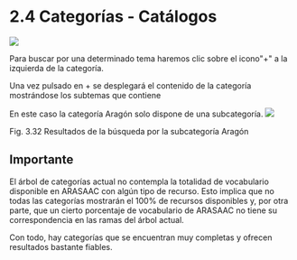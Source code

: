 
# 2.4 Categorías - Catálogos
![](https://lh5.googleusercontent.com/-iXjyomsEonM/UiXFgCNwGZI/AAAAAAAABJE/i8xtkZK6A4o/w319-h553-no/busqueda_10.png)

Para buscar por una determinado tema haremos clic sobre el icono"+" a la izquierda de la categoría.

Una vez pulsado en + se desplegará el contenido de la categoría mostrándose los subtemas que contiene

En este caso la categoría Aragón solo dispone de una subcategoría.
![](https://lh3.googleusercontent.com/-IiM5EBTRRxw/UiXGDZR_ahI/AAAAAAAABJg/uVNKQjym3YQ/w1044-h520-no/busqueda_13.png)


Fig. 3.32 Resultados de la búsqueda por la subcategoría Aragón

## Importante

El árbol de categorías actual no contempla la totalidad de vocabulario disponible en ARASAAC con algún tipo de recurso. Esto implica que no todas las categorías mostrarán el 100% de recursos disponibles y, por otra parte, que un cierto porcentaje de vocabulario de ARASAAC no tiene su correspondencia en las ramas del árbol actual.

Con todo, hay categorías que se encuentran muy completas y ofrecen resultados bastante fiables.

